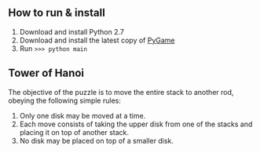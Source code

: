 ## How to run &amp; install

1. Download and install Python 2.7
1. Download and install the latest copy of [PyGame](http://www.pygame.org/news.html)
1. Run `>>> python main`

## Tower of Hanoi

The objective of the puzzle is to move the entire stack to another rod, obeying the following simple rules:

1. Only one disk may be moved at a time.
1. Each move consists of taking the upper disk from one of the stacks and placing it on top of another stack.
1. No disk may be placed on top of a smaller disk.